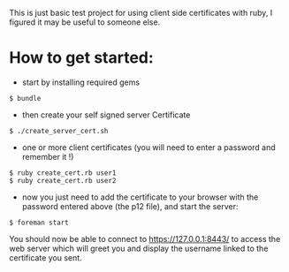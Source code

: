 This is just basic test project for using client side certificates with ruby, I figured it may be useful to someone else.

# How to get started:

- start by installing required gems
```
$ bundle
```

- then create your self signed server Certificate
```
$ ./create_server_cert.sh
```

- one or more client certificates (you will need to enter a password and remember it !)
```
$ ruby create_cert.rb user1
$ ruby create_cert.rb user2
```

- now you just need to add the certificate to your browser with the password entered above (the p12 file), and start the server:
```
$ foreman start
```

You should now be able to connect to https://127.0.0.1:8443/ to access the web server which will greet you and display the username linked to the certificate you sent.

